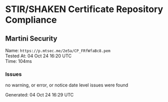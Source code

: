 # STIR/SHAKEN Certificate Repository Compliance

## Martini Security

Name: `https://p.mtsec.me/2e5a/CP_FRfWfaBc8.pem`\
Tested At: 04 Oct 24 16:20 UTC\
Time: 104ms

### Issues

no warning, or error, or notice date level issues were found

Generated: 04 Oct 24 16:29 UTC